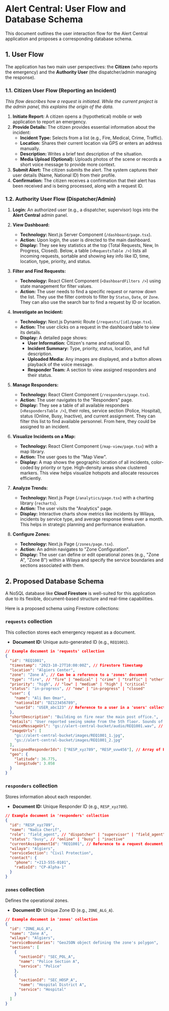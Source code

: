 # Alert Central: User Flow and Database Schema

This document outlines the user interaction flow for the Alert Central application and proposes a corresponding database schema.

## 1. User Flow

The application has two main user perspectives: the **Citizen** (who reports the emergency) and the **Authority User** (the dispatcher/admin managing the response).

### 1.1. Citizen User Flow (Reporting an Incident)

*This flow describes how a request is initiated. While the current project is the admin panel, this explains the origin of the data.*

1.  **Initiate Report:** A citizen opens a (hypothetical) mobile or web application to report an emergency.
2.  **Provide Details:** The citizen provides essential information about the incident:
    *   **Incident Type:** Selects from a list (e.g., Fire, Medical, Crime, Traffic).
    *   **Location:** Shares their current location via GPS or enters an address manually.
    *   **Description:** Writes a brief text description of the situation.
    *   **Media Upload (Optional):** Uploads photos of the scene or records a short voice message to provide more context.
3.  **Submit Alert:** The citizen submits the alert. The system captures their user details (Name, National ID) from their profile.
4.  **Confirmation:** The citizen receives a confirmation that their alert has been received and is being processed, along with a request ID.

### 1.2. Authority User Flow (Dispatcher/Admin)

1.  **Login:** An authorized user (e.g., a dispatcher, supervisor) logs into the **Alert Central** admin panel.

2.  **View Dashboard:**
    *   **Technology:** Next.js Server Component (`/dashboard/page.tsx`).
    *   **Action:** Upon login, the user is directed to the main dashboard.
    *   **Display:** They see key statistics at the top (Total Requests, New, In Progress, Closed). Below, a table (`<RequestsTable />`) lists all incoming requests, sortable and showing key info like ID, time, location, type, priority, and status.

3.  **Filter and Find Requests:**
    *   **Technology:** React Client Component (`<DashboardFilters />`) using state management for filter values.
    *   **Action:** The user needs to find a specific request or narrow down the list. They use the filter controls to filter by `Status`, `Date`, or `Zone`. They can also use the search bar to find a request by ID or location.

4.  **Investigate an Incident:**
    *   **Technology:** Next.js Dynamic Route (`/requests/[id]/page.tsx`).
    *   **Action:** The user clicks on a request in the dashboard table to view its details.
    *   **Display:** A detailed page shows:
        *   **User Information:** Citizen's name and national ID.
        *   **Incident Summary:** Type, priority, status, location, and full description.
        *   **Uploaded Media:** Any images are displayed, and a button allows playback of the voice message.
        *   **Responder Team:** A section to view assigned responders and their status.

5.  **Manage Responders:**
    *   **Technology:** React Client Component (`/responders/page.tsx`).
    *   **Action:** The user navigates to the "Responders" page.
    *   **Display:** They see a table of all available responders (`<RespondersTable />`), their roles, service section (Police, Hospital), status (Online, Busy, Inactive), and current assignment. They can filter this list to find available personnel. From here, they could be assigned to an incident.

6.  **Visualize Incidents on a Map:**
    *   **Technology:** React Client Component (`/map-view/page.tsx`) with a map library.
    *   **Action:** The user goes to the "Map View".
    *   **Display:** A map shows the geographic location of all incidents, color-coded by priority or type. High-density areas show clustered markers. This view helps visualize hotspots and allocate resources efficiently.

7.  **Analyze Trends:**
    *   **Technology:** Next.js Page (`/analytics/page.tsx`) with a charting library (`recharts`).
    *   **Action:** The user visits the "Analytics" page.
    *   **Display:** Interactive charts show metrics like incidents by Wilaya, incidents by service type, and average response times over a month. This helps in strategic planning and performance evaluation.

8.  **Configure Zones:**
    *   **Technology:** Next.js Page (`/zones/page.tsx`).
    *   **Action:** An admin navigates to "Zone Configuration".
    *   **Display:** The user can define or edit operational zones (e.g., "Zone A", "Zone B") within a Wilaya and specify the service boundaries and sections associated with them.

## 2. Proposed Database Schema

A NoSQL database like **Cloud Firestore** is well-suited for this application due to its flexible, document-based structure and real-time capabilities.

Here is a proposed schema using Firestore collections:

### `requests` collection

This collection stores each emergency request as a document.

*   **Document ID:** Unique auto-generated ID (e.g., `REQ1001`).

```json
// Example document in 'requests' collection
{
  "id": "REQ1001",
  "timestamp": "2023-10-27T10:00:00Z", // Firestore Timestamp
  "location": "Algiers Center",
  "zone": "Zone A", // Can be a reference to a 'zones' document
  "type": "fire", // "fire" | "medical" | "crime" | "traffic" | "other"
  "priority": "high", // "low" | "medium" | "high" | "critical"
  "status": "in-progress", // "new" | "in-progress" | "closed"
  "user": {
    "name": "Ali Ben Omar",
    "nationalId": "DZ123456789",
    "userId": "USER_abc123" // Reference to a user in a 'users' collection
  },
  "shortDescription": "Building on fire near the main post office.",
  "details": "User reported seeing smoke from the 5th floor. Sounds of alarms in the background. Mentioned people might be trapped.",
  "voiceMessageUrl": "gs://alert-central-bucket/audio/REQ1001.wav", // Link to Cloud Storage
  "imageUrls": [
    "gs://alert-central-bucket/images/REQ1001_1.jpg",
    "gs://alert-central-bucket/images/REQ1001_2.jpg"
  ],
  "assignedResponderIds": ["RESP_xyz789", "RESP_uvw456"], // Array of Responder IDs
  "geo": {
    "latitude": 36.775,
    "longitude": 3.058
  }
}
```

### `responders` collection

Stores information about each responder.

*   **Document ID:** Unique Responder ID (e.g., `RESP_xyz789`).

```json
// Example document in 'responders' collection
{
  "id": "RESP_xyz789",
  "name": "Nadia Cherif",
  "role": "field_agent", // "dispatcher" | "supervisor" | "field_agent"
  "status": "busy", // "online" | "busy" | "inactive"
  "currentAssignmentId": "REQ1001", // Reference to a request document ID
  "wilaya": "Algiers",
  "serviceSection": "Civil Protection",
  "contact": {
    "phone": "+213-555-0101",
    "radioId": "CP-Alpha-1"
  }
}
```

### `zones` collection

Defines the operational zones.

*   **Document ID:** Unique Zone ID (e.g., `ZONE_ALG_A`).

```json
// Example document in 'zones' collection
{
  "id": "ZONE_ALG_A",
  "name": "Zone A",
  "wilaya": "Algiers",
  "serviceBoundaries": "GeoJSON object defining the zone's polygon",
  "sections": [
    {
      "sectionId": "SEC_POL_A",
      "name": "Police Section A",
      "service": "Police"
    },
    {
      "sectionId": "SEC_HOSP_A",
      "name": "Hospital District A",
      "service": "Hospital"
    }
  ]
}
```
